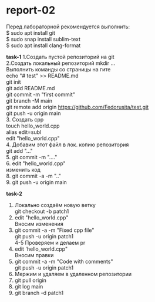 # report-02
Перед лабораторной рекомендуется выполнить:  
$ sudo apt install git  
$ sudo snap install sublim-text  
$ sudo apt install clang-format 

**task-1**
1.Создать пустой репозиторий на git  
2.Создать локальный репозиторий mkdir ...  
 Выполнить команды со страницы на гите  
 echo "# test" >> README.md  
 git init  
 git add README.md  
 git commit -m "first commit"  
 git branch -M main  
 git remote add origin https://github.com/Fedorusita/test.git  
 git push -u origin main  
3. Создать cpp  
   touch hello_world.cpp  
   alias edit=subl  
   edit "hello_world.cpp"   
4. Добавим этот файл в лок. копию репозитория  
   git add "..."  
5. git commit -m "...."  
6. edit "hello_world.cpp"   
   изменить код  
8. git commit -a -m ".."  
9. git push -u origin main  


**task-2**
1. Локально создаём новую ветку   
    git checkout -b patch1  
2. edit "hello_world.cpp"  
   Вносим изменения     
3.  git commit -a -m "Fixed cpp file"  
    git push -u origin patch1  
4-5 Проверяем и делаем pr  
6. edit 'hello_world.cpp"  
   Вносим правки  
7.  git commit -a -m "Code with comments"     
    git push -u origin patch1   
8. Мержим и удаляем в удаленном репозитории  
9. git pull origin  
10. git log main   
11. git branch -d patch1  

